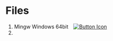 # Files

 1. Mingw Windows 64bit&ensp;&ensp;[![Button Icon]][Link1]
 2. 










<!---------------------------------------------------------------------------->
[Button Icon]: https://img.shields.io/badge/Download-EF2D5E?style=flat-square&logoColor=white&logo=DocuSign

[Link1]: https://github.com/shabeersha/Downloads/raw/main/mingw-w64-bin_x86_64-mingw_20111101_sezero.zip 'Click here Download Mingw for Windwos 64bit'
